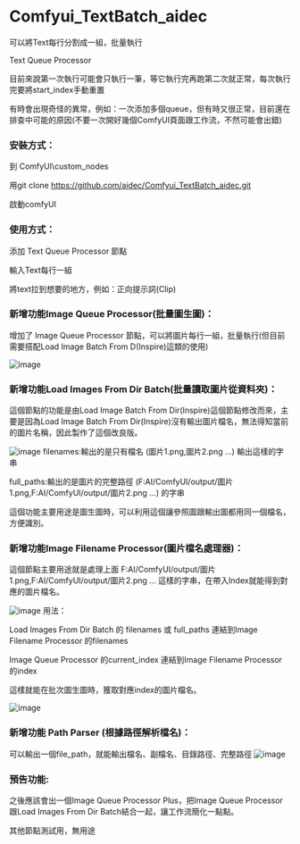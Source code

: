 # Comfyui_TextBatch_aidec
可以將Text每行分割成一組，批量執行

Text Queue Processor

目前來說第一次執行可能會只執行一筆，等它執行完再跑第二次就正常，每次執行完要將start_index手動重置

有時會出現奇怪的異常，例如：一次添加多個queue，但有時又很正常，目前還在排查中可能的原因(不要一次開好幾個ComfyUI頁面跟工作流，不然可能會出錯)


### 安裝方式：
到 ComfyUI\custom_nodes

用git clone https://github.com/aidec/Comfyui_TextBatch_aidec.git

啟動comfyUI


### 使用方式：

添加 Text Queue Processor 節點

輸入Text每行一組

將text拉到想要的地方，例如：正向提示詞(Clip)



### 新增功能Image Queue Processor(批量圖生圖)：
增加了 Image Queue Processor 節點，可以將圖片每行一組，批量執行(但目前需要搭配Load Image Batch From D(Inspire)這類的使用)

![image](https://github.com/user-attachments/assets/bc264fd8-042f-42c2-b66c-72639ca8a197)

### 新增功能Load Images From Dir Batch(批量讀取圖片從資料夾)：
這個節點的功能是由Load Image Batch From Dir(Inspire)這個節點修改而來，主要是因為Load Image Batch From Dir(Inspire)沒有輸出圖片檔名，無法得知當前的圖片名稱，因此製作了這個改良版。

![image](https://github.com/user-attachments/assets/71d577d4-da75-4c9e-baa1-ccd2d4d5694e)
filenames:輸出的是只有檔名 (圖片1.png,圖片2.png ...) 輸出這樣的字串 

full_paths:輸出的是圖片的完整路徑 (F:AI/ComfyUI/output/圖片1.png,F:AI/ComfyUI/output/圖片2.png ...) 的字串

這個功能主要用途是圖生圖時，可以利用這個讓參照圖跟輸出圖都用同一個檔名，方便識別。


### 新增功能Image Filename Processor(圖片檔名處理器)：
這個節點主要用途就是處理上面 F:AI/ComfyUI/output/圖片1.png,F:AI/ComfyUI/output/圖片2.png ... 這樣的字串，在帶入Index就能得到對應的圖片檔名。

![image](https://github.com/user-attachments/assets/51c68728-ca82-48f7-96df-4ee89b40b963)
用法：

Load Images From Dir Batch 的 filenames 或 full_paths 連結到Image Filename Processor 的filenames

Image Queue Processor 的current_index 連結到Image Filename Processor 的index

這樣就能在批次圖生圖時，獲取對應index的圖片檔名。

![image](https://github.com/user-attachments/assets/7e2468e3-db16-4934-9493-dab2db23e1fb)

### 新增功能 Path Parser (根據路徑解析檔名)：
可以輸出一個file_path，就能輸出檔名、副檔名、目錄路徑、完整路徑
![image](https://github.com/user-attachments/assets/eb9ee272-0284-4ca1-a85e-b57827dcb885)

### 預告功能:
之後應該會出一個Image Queue Processor Plus，把Image Queue Processor跟Load Images From Dir Batch結合一起，讓工作流簡化一點點。

其他節點測試用，無用途

